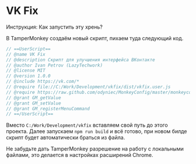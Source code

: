 # VK Fix
Инструкция: Как запустить эту хрень?

В TamperMonkey создаём новый скрипт, пихаем туда следующий код.

```js
// ==UserScript==
// @name VK Fix
// @description Скрипт для улучшения интерфейса ВКонтакте
// @author Ivan Petrov (LazyTechwork)
// @license MIT
// @version 1.0.0
// @include https://vk.com/*
// @require file://C:/Work/Development/vkfix/dist/vkfix.user.js
// @require https://raw.github.com/odyniec/MonkeyConfig/master/monkeyconfig.js
// @grant GM_getValue
// @grant GM_setValue
// @grant GM_registerMenuCommand
// ==/UserScript==
```

Вместо `C:/Work/Development/vkfix` вставляем свой путь до этого проекта. Далее запускаем `npm run build` и всё готово, при новом билде скрипт будет автоматически браться из файла. 

Не забудьте дать TamperMonkey разрешение на работу с локальными файлами, это делается в настройках расширений Chrome.